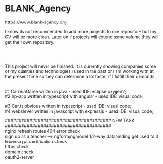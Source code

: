 # BLANK_Agency<br>

https://www.blank-agency.org<br>

I know its not recommended to add more projects to one repository but my CV will be more clean. Later on if projects will extend some volume they will get their own repository.

</br></br>


This project will never be finished.
It is currently showing companies some of my qualities and technologies I used in the past or I am working with at the present time so they can determine a lot faster if I fulfill their demands.

</br>
#1 CarreraGame written in java - used IDE: eclipse oxygen2;
</br>
#2 hp-app written in typescript with angular - used IDE: visual code;

#3 Car.ts obvious written in typescript - used IDE: visual code;</br>
#4 webserver written in javascript with expressjs - used IDE: visual code;





####################################### NEW TASK #######################################</br>
nginx refresh routes 404 error check</br>
sign up as a teacher --> ngform/ngmodel 1/2-way databinding get used to it</br>
letsencrypt certification check</br>
https check</br>
domain check</br>
oauth2-server
                                   